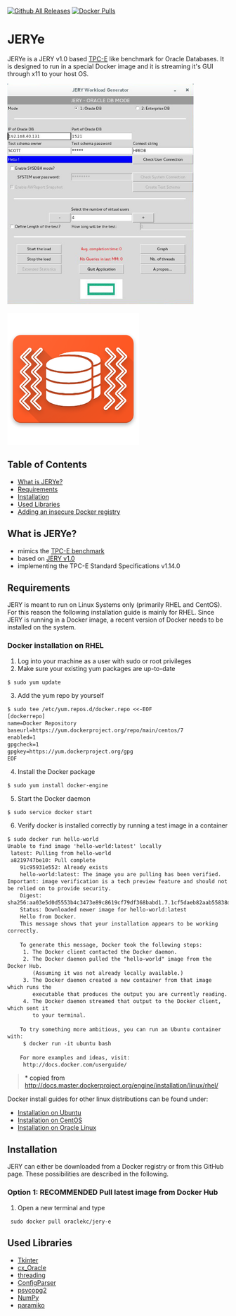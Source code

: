 [![Github All Releases](https://img.shields.io/github/downloads/HewlettPackard/Jery/total.svg)](https://github.com/HewlettPackard/Jery)
[![Docker Pulls](https://img.shields.io/docker/pulls/oraclekc/jery.svg)](https://hub.docker.com/r/oraclekc/jery/)
 

# JERYe
JERYe is a JERY v1.0 based  [TPC-E](http://www.tpc.org/tpce/) like benchmark for Oracle Databases. It is designed to run in a special Docker image and it is streaming it's GUI through x11 to your host OS. 

<img src="./img/screenshot.jpg" height="500">
<br></br>
<img src="./logo/jery.png" height="300">

## Table of Contents
- [What is JERYe?](#WhatisJery)
- [Requirements](#Requirements)
- [Installation](#Installation) 
- [Used Libraries](#UsedLibraries)
- [Adding an insecure Docker registry](#AddinganinsecureDockerregistry)


<a name="WhatisJery"/>

## What is JERYe?

- mimics  the [TPC-E benchmark](http://www.tpc.org/tpce/)
- based on [JERY v1.0](https://hub.docker.com/r/oraclekc/jery/)
- implementing the TPC-E Standard Specifications v1.14.0

<a name="Requirements"/>

## Requirements
JERY is meant to run on Linux Systems only (primarily RHEL and CentOS). For this reason the following installation guide is mainly for RHEL. Since JERY is running in a Docker image, a recent version of Docker needs to be installed on the system.

### Docker installation on RHEL
1) Log into your machine as a user with sudo or root privileges   
2) Make sure your existing yum packages are up-to-date  
```shell
$ sudo yum update
```
3) Add the yum repo by yourself  
```shell
$ sudo tee /etc/yum.repos.d/docker.repo <<-EOF
[dockerrepo]
name=Docker Repository
baseurl=https://yum.dockerproject.org/repo/main/centos/7
enabled=1
gpgcheck=1
gpgkey=https://yum.dockerproject.org/gpg
EOF
```
4) Install the Docker package
 ```shell
$ sudo yum install docker-engine
```
5) Start the Docker daemon
```shell
$ sudo service docker start
```
6) Verify docker is installed correctly by running a test image in a container
```shell
$ sudo docker run hello-world
Unable to find image 'hello-world:latest' locally
 latest: Pulling from hello-world
 a8219747be10: Pull complete
    91c95931e552: Already exists
    hello-world:latest: The image you are pulling has been verified. Important: image verification is a tech preview feature and should not be relied on to provide security.
    Digest: sha256:aa03e5d0d5553b4c3473e89c8619cf79df368babd1.7.1cf5daeb82aab55838d
    Status: Downloaded newer image for hello-world:latest
    Hello from Docker.
    This message shows that your installation appears to be working correctly.

    To generate this message, Docker took the following steps:
     1. The Docker client contacted the Docker daemon.
     2. The Docker daemon pulled the "hello-world" image from the Docker Hub.
        (Assuming it was not already locally available.)
     3. The Docker daemon created a new container from that image which runs the
        executable that produces the output you are currently reading.
     4. The Docker daemon streamed that output to the Docker client, which sent it
        to your terminal.

    To try something more ambitious, you can run an Ubuntu container with:
     $ docker run -it ubuntu bash

    For more examples and ideas, visit:
     http://docs.docker.com/userguide/
```
> \* copied from http://docs.master.dockerproject.org/engine/installation/linux/rhel/

Docker install guides for other linux distributions can be found under:
- [Installation on Ubuntu](http://docs.master.dockerproject.org/engine/installation/linux/ubuntulinux/)
- [Installation on CentOS](http://docs.master.dockerproject.org/engine/installation/linux/centos/)
- [Installation on Oracle Linux](http://docs.master.dockerproject.org/engine/installation/linux/oracle/)

<a name="Installation"/>

## Installation
JERY can either be downloaded from a Docker registry or from this GitHub page. These possibilities are described in the following.

### Option 1: RECOMMENDED Pull latest image from Docker Hub
1) Open a new terminal and type 

```shell
 sudo docker pull oraclekc/jery-e
```

<a name="UsedLibraries"/>

## Used Libraries

- [Tkinter](http://tkinter.unpythonic.net/wiki/)
- [cx_Oracle](https://cx-oracle.readthedocs.io/en/latest/)
- [threading](https://docs.python.org/2/library/threading.html)
- [ConfigParser](https://docs.python.org/2/library/configparser.html)
- [psycopg2](http://initd.org/psycopg/)
- [NumPy](http://www.numpy.org/)
- [paramiko](http://www.paramiko.org/)

